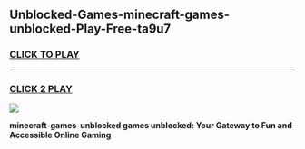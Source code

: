 
## Unblocked-Games-minecraft-games-unblocked-Play-Free-ta9u7
<h3>
<a href="https://premium76.site?title=minecraft-games-unblocked&ref=21A">CLICK TO PLAY</a></h3>
<hr>

<h3>
<a href="https://premium76.site?title=minecraft-games-unblocked&ref=21A">CLICK 2 PLAY</a>
  
</h3>

<a href="https://premium76.site?title=minecraft-games-unblocked&ref=21A"><img src="https://clearcache.store/games.png"></a>


**minecraft-games-unblocked games unblocked: Your Gateway to Fun and Accessible Online Gaming**
